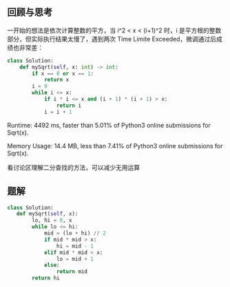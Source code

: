 ## 回顾与思考

一开始的想法是依次计算整数的平方，当 i^2 < x < (i+1)^2 时，i 是平方根的整数部分，但实际执行结果太慢了，遇到两次 Time Limite Exceeded，微调通过后成绩也非常差：

```python
class Solution:
    def mySqrt(self, x: int) -> int:
        if x == 0 or x == 1:
            return x
        i = 0
        while i <= x:
            if i * i <= x and (i + 1) * (i + 1) > x:
                return i
            i = i + 1
```

Runtime: 4492 ms, faster than 5.01% of Python3 online submissions for Sqrt(x).

Memory Usage: 14.4 MB, less than 7.41% of Python3 online submissions for Sqrt(x).

看讨论区理解二分查找的方法，可以减少无用运算

## 题解

```python
class Solution:
   def mySqrt(self, x):
        lo, hi = 0, x
        while lo <= hi:
            mid = (lo + hi) // 2
            if mid * mid > x:
                hi = mid - 1
            elif mid * mid < x:
                lo = mid + 1
            else:
                return mid
        return hi
```
